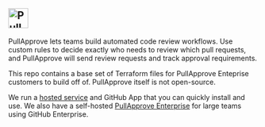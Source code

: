 <a href="https://www.pullapprove.com/"><img src="https://www.pullapprove.com/static/img/logos/pull-approve-logo-gray-dk.png" alt="PullApprove" height="40px" /></a>
---

PullApprove lets teams build automated code review workflows.
Use custom rules to decide exactly who needs to review which pull requests,
and PullApprove will send review requests and track approval requirements.

This repo contains a base set of Terraform files for PullApprove Enteprise customers to build off of.
PullApprove itself is not open-source.

We run a [hosted service](https://www.pullapprove.com/) and GitHub App that you can quickly install and use.
We also have a self-hosted [PullApprove Enterprise](https://www.pullapprove.com/enterprise/) for large teams using GitHub Enterprise.

